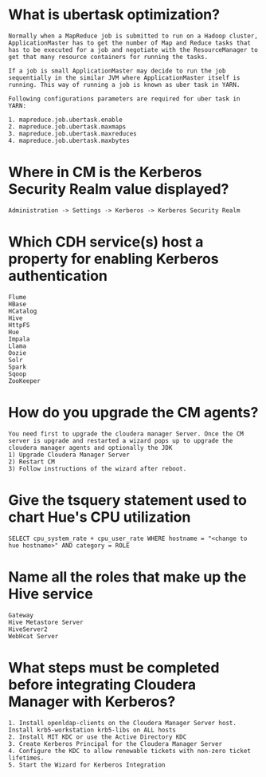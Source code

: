 # What is ubertask optimization?
~~~
Normally when a MapReduce job is submitted to run on a Hadoop cluster, ApplicationMaster has to get the number of Map and Reduce tasks that has to be executed for a job and negotiate with the ResourceManager to get that many resource containers for running the tasks.

If a job is small ApplicationMaster may decide to run the job sequentially in the similar JVM where ApplicationMaster itself is running. This way of running a job is known as uber task in YARN.

Following configurations parameters are required for uber task in YARN:

1. mapreduce.job.ubertask.enable
2. mapreduce.job.ubertask.maxmaps
3. mapreduce.job.ubertask.maxreduces
4. mapreduce.job.ubertask.maxbytes
~~~

# Where in CM is the Kerberos Security Realm value displayed?

~~~
Administration -> Settings -> Kerberos -> Kerberos Security Realm
~~~

# Which CDH service(s) host a property for enabling Kerberos authentication

~~~
Flume
HBase
HCatalog
Hive
HttpFS
Hue
Impala
Llama
Oozie
Solr
Spark
Sqoop
ZooKeeper
~~~

# How do you upgrade the CM agents?
~~~
You need first to upgrade the cloudera manager Server. Once the CM server is upgrade and restarted a wizard pops up to upgrade the cloudera manager agents and optionally the JDK
1) Upgrade Cloudera Manager Server
2) Restart CM
3) Follow instructions of the wizard after reboot.
~~~

# Give the tsquery statement used to chart Hue's CPU utilization
`
SELECT cpu_system_rate + cpu_user_rate WHERE hostname = "<change to hue hostname>" AND category = ROLE
`

# Name all the roles that make up the Hive service
~~~
Gateway
Hive Metastore Server
HiveServer2
WebHcat Server
~~~

# What steps must be completed before integrating Cloudera Manager with Kerberos?
~~~
1. Install openldap-clients on the Cloudera Manager Server host. Install krb5-workstation krb5-libs on ALL hosts
2. Install MIT KDC or use the Active Directory KDC
3. Create Kerberos Principal for the Cloudera Manager Server
4. Configure the KDC to allow renewable tickets with non-zero ticket lifetimes.
5. Start the Wizard for Kerberos Integration
~~~
